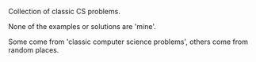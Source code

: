 Collection of classic CS problems.

None of the examples or solutions are 'mine'.

Some come from 'classic computer science problems', others come from random places.


